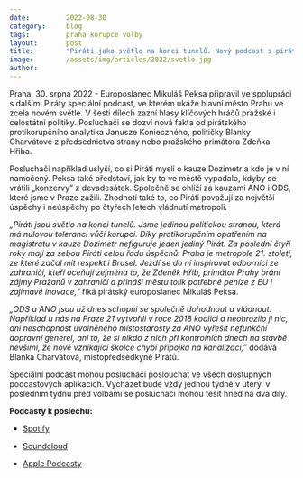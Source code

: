 ```yaml
---
date:         2022-08-30
category:     blog
tags:         praha korupce volby
layout:       post
title:        "Piráti jako světlo na konci tunelů. Nový podcast s pirátským europoslancem Peksou ukazuje Prahu v novém světle"
image:        /assets/img/articles/2022/svetlo.jpg
author:       
---
```




Praha, 30. srpna 2022 - Europoslanec Mikuláš Peksa připravil ve spolupráci s dalšími Piráty speciální podcast, ve kterém ukáže hlavní město Prahu ve zcela novém světle. V šesti dílech zazní hlasy klíčových hráčů pražské i celostátní politiky. Posluchači se dozví nová fakta od pirátského protikorupčního analytika Janusze Konieczného, političky Blanky Charvátové z předsednictva strany nebo pražského primátora Zdeňka Hřiba. 

Posluchači například uslyší, co si Piráti myslí o kauze Dozimetr a kdo je v ní namočený. Peksa také představí, jak by to ve městě vypadalo, kdyby se vrátili „konzervy” z devadesátek. Společně se ohlíží za kauzami ANO i ODS, které jsme v Praze zažili. Zhodnotí také to, co Piráti považují za největší úspěchy i neúspěchy po čtyřech letech vládnutí metropoli. 

*„Piráti jsou světlo na konci tunelů. Jsme jedinou politickou stranou, která má nulovou toleranci vůči korupci. Díky protikorupčním opatřením na magistrátu v kauze Dozimetr nefiguruje jeden jediný Pirát. Za poslední čtyři roky mají za sebou Piráti celou řadu úspěchů. Praha je metropole 21. století, ze které začal mít respekt i Brusel. Jezdí se do ní inspirovat odborníci ze zahraničí, kteří oceňují zejména to, že Zdeněk Hřib, primátor Prahy brání zájmy Pražanů v zahraničí a přináší městu tolik potřebné peníze z EU i zajímavé inovace,”* říká pirátský europoslanec Mikuláš Peksa. 

*„ODS a ANO jsou už dnes schopni se společně dohodnout a vládnout. Například u nás na Praze 21 vytvořili v roce 2018 koalici a neohrozilo ji nic, ani neschopnost uvolněného místostarosty za ANO vyřešit nefunkční dopravní generel, ani to, že si nikdo z nich při kontrolních dnech na stavbě nevšiml, že nově vznikající školce chybí přípojka na kanalizaci,”* dodává Blanka Charvátová, místopředsedkyně Pirátů. 

Speciální podcast mohou posluchači poslouchat ve všech dostupných podcastových aplikacích. Vycházet bude vždy jednou týdně v úterý, v posledním týdnu před volbami se posluchači mohou těšit hned na dva díly.

**Podcasty k poslechu:**

* [Spotify](https://open.spotify.com/episode/5WBG9TXCC4NcoMZwi7culJ?si=kZpymAzwQWeXRBWri6LqSg)

* [Soundcloud](https://soundcloud.com/ceska_piratska_strana/pirati-svetlo-na-konci-tunelu)

* [Apple Podcasty](https://podcasts.apple.com/cz/podcast/pir%C3%A1ti-sv%C4%9Btlo-na-konci-tunel%C5%AF/id1543706524?i=1000577772900&l=cs)
